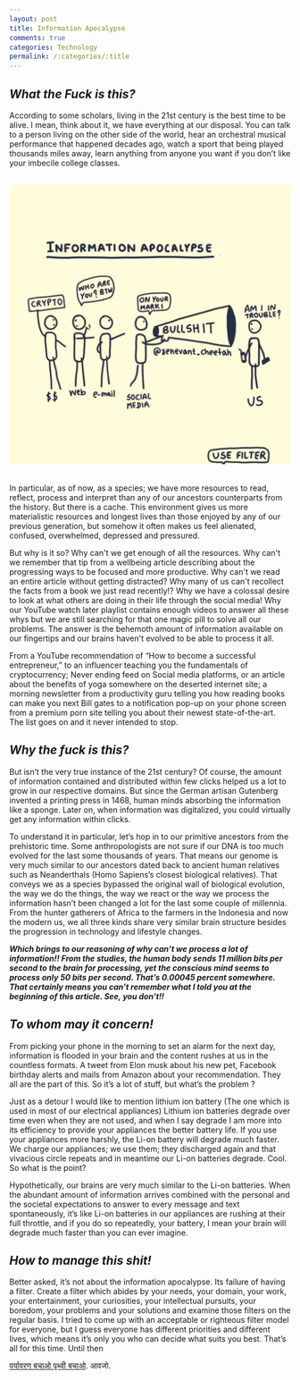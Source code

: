 ```yaml
---
layout: post
title: Information Apocalypse
comments: true
categories: Technology
permalink: /:categories/:title
---
```


## ***What the Fuck is this?***

According to some scholars, living in the 21st century is the best time to be alive. I mean, think about it, we have everything at our disposal. You can talk to a person living on the other side of the world, hear an orchestral musical performance that happened decades ago, watch a sport that being played thousands miles away, learn anything from anyone you want if you don’t like your imbecile college classes.

&nbsp;
![information](/assets/posts_images/information.jpg)
&nbsp;

In particular, as of now, as a species; we have more resources to read, reflect, process and interpret than any of our ancestors counterparts from the history. But there is a cache. This environment gives us more materialistic resources and longest lives than those enjoyed by any of our previous generation, but somehow it often makes us feel alienated, confused, overwhelmed, depressed and pressured.

But why is it so? Why can't we get enough of all the resources. Why can't we remember that tip from a wellbeing article describing about the progressing ways to be focused and more productive. Why can't we read an entire article without getting distracted? Why many of us can't recollect the facts from a book we just read recently!? Why we have a colossal desire to look at what others are doing in their life through the social media! Why our YouTube watch later playlist contains enough videos to answer all these whys but we are still searching for that one magic pill to solve all our problems. The answer is the behemoth amount of information available on our fingertips and our brains haven't evolved to be able to process it all.

From a YouTube recommendation of “How to become a successful entrepreneur,” to an influencer teaching you the fundamentals of cryptocurrency; Never ending feed on Social media platforms, or an article about the benefits of yoga somewhere on the deserted internet site; a morning newsletter from a productivity guru telling you how reading books can make you next Bill gates to a notification pop-up on your phone screen from a premium porn site telling you about their newest state-of-the-art. The list goes on and it never intended to stop.

## ***Why the fuck is this?***

But isn’t the very true instance of the 21st century? Of course, the amount of information contained and distributed within few clicks helped us a lot to grow in our respective domains. But since the German artisan Gutenberg invented a printing press in 1468, human minds absorbing the information like a sponge. Later on, when information was digitalized, you could virtually get any information within clicks.

To understand it in particular, let’s hop in to our primitive ancestors from the prehistoric time. Some anthropologists are not sure if our DNA is too much evolved for the last some thousands of years. That means our genome is very much similar to our ancestors dated back to ancient human relatives such as Neanderthals (Homo Sapiens’s closest biological relatives). That conveys we as a species bypassed the original wall of biological evolution, the way we do the things, the way we react or the way we process the information hasn’t been changed a lot for the last some couple of millennia. From the hunter gatherers of Africa to the farmers in the Indonesia and now the modern us, we all three kinds share very similar brain structure besides the progression in technology and lifestyle changes.

***Which brings to our reasoning of why can’t we process a lot of information!! From the studies, the human body sends 11 million bits per second to the brain for processing, yet the conscious mind seems to process only 50 bits per second. That’s 0.00045 percent somewhere. That certainly means you can’t remember what I told you at the beginning of this article. See, you don’t!!***

## ***To whom may it concern!***

From picking your phone in the morning to set an alarm for the next day, information is flooded in your brain and the content rushes at us in the countless formats. A tweet from Elon musk about his new pet, Facebook birthday alerts and mails from Amazon about your recommendation. They all are the part of this. So it’s a lot of stuff, but what’s the problem ?

Just as a detour I would like to mention lithium ion battery (The one which is used in most of our electrical appliances) Lithium ion batteries degrade over time even when they are not used, and when I say degrade I am more into its efficiency to provide your appliances the better battery life. If you use your appliances more harshly, the Li-on battery will degrade much faster. We charge our appliances; we use them; they discharged again and that vivacious circle repeats and in meantime our Li-on batteries degrade. Cool. So what is the point?

Hypothetically, our brains are very much similar to the Li-on batteries. When the abundant amount of information arrives combined with the personal and the societal expectations to answer to every message and text spontaneously, it’s like Li-on batteries in our appliances are rushing at their full throttle, and if you do so repeatedly, your battery, I mean your brain will degrade much faster than you can ever imagine.

## ***How to manage this shit!***

Better asked, it’s not about the information apocalypse. Its failure of having a filter. Create a filter which abides by your needs, your domain, your work, your entertainment, your curiosities, your intellectual pursuits, your boredom, your problems and your solutions and examine those filters on the regular basis. I tried to come up with an acceptable or righteous filter model for everyone, but I guess everyone has different priorities and different lives, which means it’s only you who can decide what suits you best. That’s all for this time. Until then

[पर्यावरण बचाओ पृथ्वी बचाओ](https://youtu.be/uD4izuDMUQA). आवजो.
